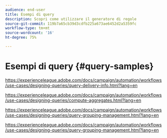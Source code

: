 ```yaml
---
audience: end-user
title: Esempi di query
description: Scopri come utilizzare il generatore di regole
source-git-commit: 119b7a65cb39d3cdfb225a673ae6452d2a5359fc
workflow-type: tm+mt
source-wordcount: '16'
ht-degree: 75%

---
```


# Esempi di query {#query-samples}

https://experienceleague.adobe.com/docs/campaign/automation/workflows/use-cases/designing-queries/query-delivery-info.html?lang=en

https://experienceleague.adobe.com/docs/campaign/automation/workflows/use-cases/designing-queries/compute-aggregates.html?lang=en

https://experienceleague.adobe.com/docs/campaign/automation/workflows/use-cases/designing-queries/query-grouping-management.html?lang=en

https://experienceleague.adobe.com/docs/campaign/automation/workflows/use-cases/designing-queries/query-grouping-management.html?lang=en

